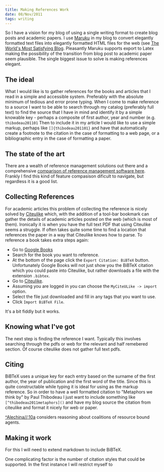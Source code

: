 ```yaml
--- 
title: Making References Work
date: 08/Nov/2011
tags: writing
---
```


So I have a vision for my blog of using a single writing format to create blog posts and academic papers.  I use [Maruku](http://maruku.rubyforge.org/index.html) in my blog to convert elegantly formatted text files into elegantly formatted HTML files for the web (see [The World's Most Satisfying Blog](/2011/11/satisfying-blog.html).  Pleasantly Maruku supports export to Latex making the possibility of the transition from blog post to academic paper seem plausible.  The single biggest issue to solve is making references elegant.


The ideal
----------

What I would like is to gather references for the books and articles that I read in a simple and accessible system.  Preferably with the absolute minimum of tedious and error prone typing.  When I come to make reference to a source I want to be able to search through my catalog (preferably full text) to find the source that I have in mind and identify it by a simple knowable key - perhaps a composite of first author, year and number (e.g.  `thibodeau201101`  Then to include it in my article I would like to use a simple markup, perhaps like `[]{thibodeau201101}` and have that automatically create a footnote to the citation in the case of formatting to a web page, or a bibliographic entry in the case of formatting a paper.


The state of the art
--------------------

There are a wealth of reference management solutions out there and a comprehensive [comparison of reference management software here](http://en.wikipedia.org/wiki/Comparison_of_reference_management_software).  Frankly I find this kind of feature compasison dificult to navigate, but regardless it is a good list.


Collecting References
---------------------

For academic articles this problem of collecting the reference is nicely solved by [Citeulike](http://www.citeulike.org/) which, with the addition of a tool-bar bookmark can gather the details of academic articles posted on the web (which is most of them).  Ironically it is when you have the full text PDF that using Citeulike seems a struggle.  If often takes quite some time to find a location that references the paper in a way that Citeulike knows how to parse.  To reference a book takes extra steps again:

* Go to [Google Books](http://books.google.com/)
* Search for the book you want to reference.
* At the bottom of the page click the `Export Citation: BiBTeX` button.  Unfortunately Google Books will not just show you the BiBTeX citation which you could paste into Citeulike, but rather downloads a file with the extension `.bibtex`.
* Go to [Citeulike](http://www.citeulike.org/).
* Assuming you are logged in you can choose the `MyCiteULike -> import` option.
* Select the file just downloaded and fill in any tags that you want to use.
* Click `Import BiBTeX File`.

It's a bit fiddly but it works.


Knowing what I've got
---------------------

The next step is finding the reference I want.  Typically this involves searching through the pdfs or web for the relevant and half remebered section.  Of course citeulike does not gather full text pdfs.


Citing
-------

BiBTeX uses a unique key for each entry based on the surname of the first author, the year of publication and the first word of the title.  Since this is quite constructable while typing it is ideal for using as the markup reference.  So in order to have a well formatted citation to "Metaphors we think by" by Paul Thibodeau I just want to include something like `[^thibodeau2011metaphors]()` and have my blog source the citation from citeulike and format it nicely for web or paper.

[^Alechina//:10a]() considers reasoning about coalitions of resource bound agents.

Making it work
--------------

For this I will need to extend markdown to include BiBTeX.

One complicating factor is the number of citation styles that could be supported.  In the first instance I will restrict myself to 

